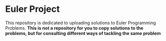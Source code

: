 # Euler Project
This repository is dedicated to uploading solutions to Euler Programming Problems.
 **This is not a repository for you to copy solutions to the problems, but for consulting different ways of tackling the same problem** 

